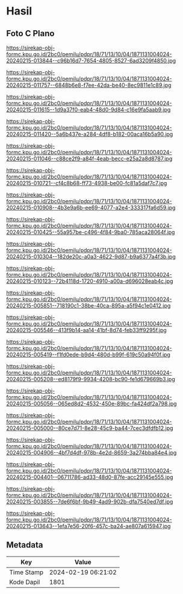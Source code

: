 # Hasil

## Foto C Plano

https://sirekap-obj-formc.kpu.go.id/2bc0/pemilu/pdpr/18/71/13/10/04/1871131004024-20240215-013844--c96b16d7-7654-4805-8527-6ad3209f4850.jpg

https://sirekap-obj-formc.kpu.go.id/2bc0/pemilu/pdpr/18/71/13/10/04/1871131004024-20240215-011757--6848b6e8-f7ee-42da-be40-8ec9811e1c89.jpg

https://sirekap-obj-formc.kpu.go.id/2bc0/pemilu/pdpr/18/71/13/10/04/1871131004024-20240215-011615--1d9a37f0-eab4-48d0-9d84-c16e9fa5aab9.jpg

https://sirekap-obj-formc.kpu.go.id/2bc0/pemilu/pdpr/18/71/13/10/04/1871131004024-20240215-011420--5a6b437e-a284-4df8-b182-00aca16b5a90.jpg

https://sirekap-obj-formc.kpu.go.id/2bc0/pemilu/pdpr/18/71/13/10/04/1871131004024-20240215-011046--c88ce2f9-a84f-4eab-becc-e25a2a8d8787.jpg

https://sirekap-obj-formc.kpu.go.id/2bc0/pemilu/pdpr/18/71/13/10/04/1871131004024-20240215-010721--cf4c8b68-ff73-4938-be00-fc81a5daf7c7.jpg

https://sirekap-obj-formc.kpu.go.id/2bc0/pemilu/pdpr/18/71/13/10/04/1871131004024-20240215-010908--4b3e9a6b-ee69-4077-a2e4-333317fa6d59.jpg

https://sirekap-obj-formc.kpu.go.id/2bc0/pemilu/pdpr/18/71/13/10/04/1871131004024-20240215-010425--55a957be-c496-4f84-9ba0-785aca28064f.jpg

https://sirekap-obj-formc.kpu.go.id/2bc0/pemilu/pdpr/18/71/13/10/04/1871131004024-20240215-010304--182de20c-a0a3-4622-9d87-b9a6377a4f3b.jpg

https://sirekap-obj-formc.kpu.go.id/2bc0/pemilu/pdpr/18/71/13/10/04/1871131004024-20240215-010123--72b4118d-1720-4910-a00a-d696028eab4c.jpg

https://sirekap-obj-formc.kpu.go.id/2bc0/pemilu/pdpr/18/71/13/10/04/1871131004024-20240215-005851--718190c1-38be-40ca-895a-a5f94c1e0412.jpg

https://sirekap-obj-formc.kpu.go.id/2bc0/pemilu/pdpr/18/71/13/10/04/1871131004024-20240215-005546--413f9b14-aa14-41bf-8d74-feb33ff9295f.jpg

https://sirekap-obj-formc.kpu.go.id/2bc0/pemilu/pdpr/18/71/13/10/04/1871131004024-20240215-005419--f1fd0ede-b9d4-480d-b99f-619c50a94f0f.jpg

https://sirekap-obj-formc.kpu.go.id/2bc0/pemilu/pdpr/18/71/13/10/04/1871131004024-20240215-005208--ed8179f9-9934-4208-bc90-fe1d679669b3.jpg

https://sirekap-obj-formc.kpu.go.id/2bc0/pemilu/pdpr/18/71/13/10/04/1871131004024-20240215-005056--065ed8d2-4532-450e-89bc-fa424df2a798.jpg

https://sirekap-obj-formc.kpu.go.id/2bc0/pemilu/pdpr/18/71/13/10/04/1871131004024-20240215-005000--80ce7d71-8e28-45c9-ba44-7cec3dfdfb12.jpg

https://sirekap-obj-formc.kpu.go.id/2bc0/pemilu/pdpr/18/71/13/10/04/1871131004024-20240215-004906--4bf7d4df-978b-4e2d-8659-3a274bba84e4.jpg

https://sirekap-obj-formc.kpu.go.id/2bc0/pemilu/pdpr/18/71/13/10/04/1871131004024-20240215-004401--06711786-ad33-48d0-87fe-acc29145e555.jpg

https://sirekap-obj-formc.kpu.go.id/2bc0/pemilu/pdpr/18/71/13/10/04/1871131004024-20240215-003855--7de6f6bf-9b49-4ad9-902b-dfa7540ed7df.jpg

https://sirekap-obj-formc.kpu.go.id/2bc0/pemilu/pdpr/18/71/13/10/04/1871131004024-20240215-013643--1efa7e56-20f6-457c-ba24-ae807a615947.jpg


## Metadata

| Key        | Value               |
| ---------- | ------------------- |
| Time Stamp | 2024-02-19 06:21:02 |
| Kode Dapil | 1801                |



